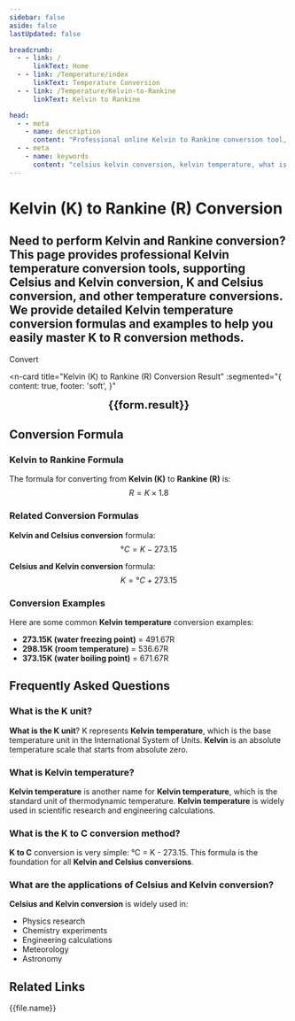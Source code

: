 ```yaml
---
sidebar: false
aside: false
lastUpdated: false

breadcrumb:
  - - link: /
      linkText: Home
  - - link: /Temperature/index
      linkText: Temperature Conversion
  - - link: /Temperature/Kelvin-to-Rankine
      linkText: Kelvin to Rankine

head:
  - - meta
    - name: description
      content: "Professional online Kelvin to Rankine conversion tool, supporting Celsius and Kelvin conversion, K and Celsius conversion, etc. Provides detailed Kelvin temperature conversion formulas and Kelvin temperature explanations, making it your best choice for K to R conversion."
  - - meta
    - name: keywords
      content: "celsius kelvin conversion, kelvin temperature, what is k unit, k celsius conversion, kelvin temperature, k to r, celsius kelvin conversion, kelvin celsius conversion, kelvin, rankine"
---
```

# Kelvin (K) to Rankine (R) Conversion

Need to perform **Kelvin and Rankine conversion**? This page provides professional **Kelvin temperature** conversion tools, supporting **Celsius and Kelvin conversion**, **K and Celsius conversion**, and other temperature conversions. We provide detailed **Kelvin temperature** conversion formulas and examples to help you easily master **K to R** conversion methods.
---
<script setup>
import { onMounted, reactive, inject, ref } from 'vue'
import { NButton,NForm ,NFormItem,NInput,NInputNumber,NSelect,NCard,useMessage,NGrid ,NGi  } from 'naive-ui'
import { defineClientComponent } from 'vitepress'
import { Temperature } from '../files';
const seoKey = ['celsius kelvin conversion', 'kelvin temperature', 'what is k unit', 'k celsius conversion', 'kelvin temperature', 'k to r', 'celsius kelvin conversion', 'kelvin celsius conversion', 'kelvin', 'rankine']
const convert = inject('convert')

const form = reactive({
  number: null,
  result: '',
})

const convertHandler = () => {
  if (form.number !== null && !isNaN(form.number)) {
    const convertedValue = parseFloat(form.number) * 1.8
    form.result = `${form.number}K = ${convertedValue.toFixed(2)}R`
  } else {
    form.result = 'Please enter a valid number.'
  }
}
</script>

<n-form size="large" :model="form">
  <n-form-item label="Kelvin (K)">
    <n-input-number v-model:value="form.number" placeholder="Enter Kelvin value" style="width: 100%" />
  </n-form-item>
  <n-form-item>
    <n-button type="info" @click="convertHandler" block>Convert</n-button>
  </n-form-item>
</n-form>

<n-card
  title="Kelvin (K) to Rankine (R) Conversion Result"
  :segmented="{
    content: true,
    footer: 'soft',
  }"
>
  <div  style="text-align:center;font-size:20px;">
    <strong>{{form.result}}</strong>
  </div>
  <template #footer>
    <div>
      <span v-for="item of seoKey">{{item}}, </span>
    </div>
  </template>
</n-card>

## Conversion Formula

### Kelvin to Rankine Formula
The formula for converting from **Kelvin (K)** to **Rankine (R)** is:
$$ R = K \times 1.8 $$

### Related Conversion Formulas
**Kelvin and Celsius conversion** formula:
$$ °C = K - 273.15 $$

**Celsius and Kelvin conversion** formula:
$$ K = °C + 273.15 $$

### Conversion Examples
Here are some common **Kelvin temperature** conversion examples:
- **273.15K (water freezing point)** = 491.67R
- **298.15K (room temperature)** = 536.67R
- **373.15K (water boiling point)** = 671.67R

## Frequently Asked Questions

### What is the K unit?
**What is the K unit**? K represents **Kelvin temperature**, which is the base temperature unit in the International System of Units. **Kelvin** is an absolute temperature scale that starts from absolute zero.

### What is Kelvin temperature?
**Kelvin temperature** is another name for **Kelvin temperature**, which is the standard unit of thermodynamic temperature. **Kelvin temperature** is widely used in scientific research and engineering calculations.

### What is the K to C conversion method?
**K to C** conversion is very simple: °C = K - 273.15. This formula is the foundation for all **Kelvin and Celsius conversions**.

### What are the applications of Celsius and Kelvin conversion?
**Celsius and Kelvin conversion** is widely used in:
- Physics research
- Chemistry experiments
- Engineering calculations
- Meteorology
- Astronomy

## Related Links
<n-grid x-gap="12" :cols="2">
  <n-gi v-for="(file, index) in Temperature" :key="index">
    <n-button
      text
      tag="a"
      :href="file.path"
      type="info"
    >
      {{file.name}}
    </n-button>
  </n-gi>
</n-grid>